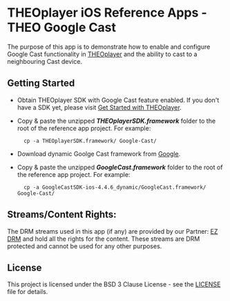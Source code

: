 # THEOplayer iOS Reference Apps - THEO Google Cast

The purpose of this app is to demonstrate how to enable and configure Google Cast functionality in [THEOplayer] and the ability to cast to a neighbouring Cast device.

## Getting Started

* Obtain THEOplayer SDK with Google Cast feature enabled. If you don't have a SDK yet, please visit [Get Started with THEOplayer].
* Copy & paste the unzipped **_THEOplayerSDK.framework_** folder to the root of the reference app project. For example:

        cp -a THEOplayerSDK.framework/ Google-Cast/

* Download dynamic Goolge Cast framework from [Google].
* Copy & paste the unzipped **_GoogleCast.framework_** folder to the root of the reference app project. For example:

        cp -a GoogleCastSDK-ios-4.4.6_dynamic/GoogleCast.framework/ Google-Cast/

## Streams/Content Rights:

The DRM streams used in this app (if any) are provided by our Partner: [EZ DRM] and hold all the rights for the content. These streams are DRM protected and cannot be used for any other purposes.

## License

This project is licensed under the BSD 3 Clause License - see the [LICENSE] file for details.

[//]: # (Links reference)
[THEOplayer]: https://www.theoplayer.com
[Get Started with THEOplayer]: https://www.theoplayer.com/licensing
[Google]: https://developers.google.com/cast/docs/ios_sender
[EZ DRM]: https://www.ezdrm.com/

[//]: # (Project files reference)
[LICENSE]: ./LICENSE
